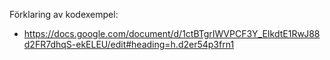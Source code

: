 Förklaring av kodexempel: 
* https://docs.google.com/document/d/1ctBTgrIWVPCF3Y_EIkdtE1RwJ88d2FR7dhqS-ekELEU/edit#heading=h.d2er54p3frn1
